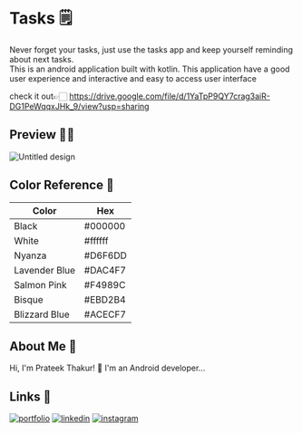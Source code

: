 
# Tasks 🗒️

Never forget your tasks, just use the tasks app and keep yourself reminding about next tasks.<br>
This is an android application built with kotlin. This application have a good user experience and interactive and easy to access user interface

check it out👉🏻 https://drive.google.com/file/d/1YaTpP9QY7crag3aiR-DG1PeWqqxJHk_9/view?usp=sharing

## Preview ✌🏻
![Untitled design](https://user-images.githubusercontent.com/67188426/213861547-d7d49f5f-bea3-4920-849d-58aef411d419.jpg)



## Color Reference 🎨

| Color             | Hex                                                                |
| ----------------- | ------------------------------------------------------------------ |
| Black | #000000 |
| White | #ffffff |
| Nyanza| #D6F6DD |
| Lavender Blue| #DAC4F7 |
| Salmon Pink| #F4989C |
| Bisque| #EBD2B4 |
| Blizzard Blue| #ACECF7 |

##  About Me 🚀
Hi, I'm Prateek Thakur! 👋
I'm an Android developer...


##  Links 🔗
[![portfolio](https://img.shields.io/badge/my_portfolio-000?style=for-the-badge&logo=ko-fi&logoColor=white)](https://prateekthakur272.github.io)
[![linkedin](https://img.shields.io/badge/linkedin-0A66C2?style=for-the-badge&logo=linkedin&logoColor=white)](https://www.linkedin.com/in/prateek-thakur-452127216/)
[![instagram](https://img.shields.io/badge/instagram-1DA1F2?style=for-the-badge&logo=instagram&logoColor=white)](https://instagram.com/prateek_._thakur)

